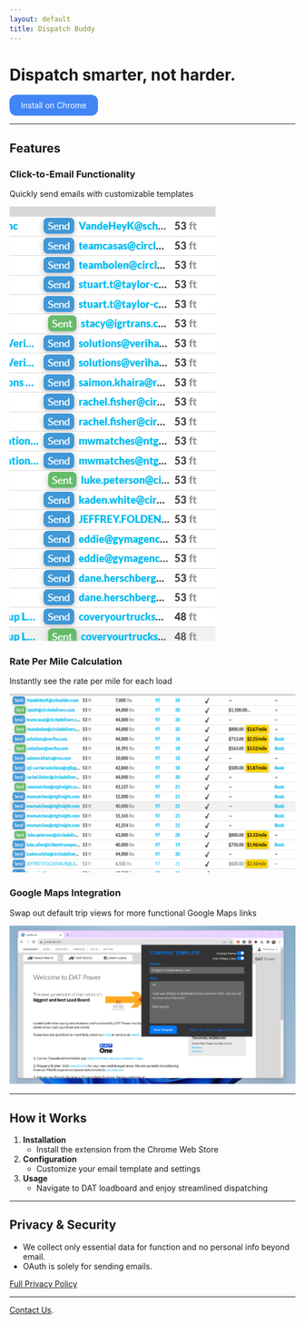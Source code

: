 ```yaml
---
layout: default
title: Dispatch Buddy
---
```


# Dispatch smarter, not harder.

<a href="https://chrome.google.com/webstore/detail/dispatch-buddy/dpkeilaifcjgjpblgclmloaemfeioajg?hl=en&authuser=0" style="background-color: #4285F4; color: white; padding: 10px 20px; text-align: center; text-decoration: none; display: inline-block; border-radius: 12px;">Install on Chrome</a>

---

## Features

### Click-to-Email Functionality
Quickly send emails with customizable templates

![Click-to-Email](/assets/click-to-email.png)

### Rate Per Mile Calculation
Instantly see the rate per mile for each load

![Rate Calculation](/assets/rate-calculation.png)

### Google Maps Integration
Swap out default trip views for more functional Google Maps links

![Google Maps](/assets/google-maps.png)

---

## How it Works

1. **Installation**
    - Install the extension from the Chrome Web Store
2. **Configuration**
    - Customize your email template and settings
3. **Usage**
    - Navigate to DAT loadboard and enjoy streamlined dispatching

---

## Privacy & Security

- We collect only essential data for function and no personal info beyond email.
- OAuth is solely for sending emails.
  
[Full Privacy Policy](./privacy-policy.html)

---

[Contact Us](mailto:iggydispatch@gmail.com).